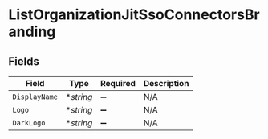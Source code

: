 # ListOrganizationJitSsoConnectorsBranding


## Fields

| Field              | Type               | Required           | Description        |
| ------------------ | ------------------ | ------------------ | ------------------ |
| `DisplayName`      | **string*          | :heavy_minus_sign: | N/A                |
| `Logo`             | **string*          | :heavy_minus_sign: | N/A                |
| `DarkLogo`         | **string*          | :heavy_minus_sign: | N/A                |